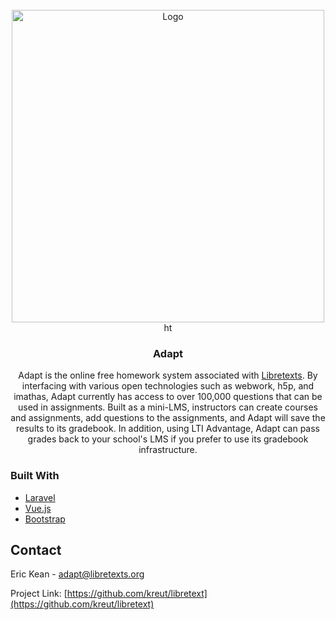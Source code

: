 <div id="top"></div>
<!--
*** Thanks for checking out the Best-README-Template. If you have a suggestion
*** that would make this better, please fork the repo and create a pull request
*** or simply open an issue with the tag "enhancement".
*** Don't forget to give the project a star!
*** Thanks again! Now go create something AMAZING! :D
-->





<!-- PROJECT LOGO -->
<br />
<div align="center">
  <a href="https://github.com/kreut/libretext">
    <img src="https://cdn.libretexts.net/Logos/adapt_full.png" alt="Logo" width="500">
  </a>
ht
<h3 align="center">Adapt</h3>

  <p align="center">
   Adapt is the online free homework system associated with <a href="https://libretexts.org/">Libretexts</a>. By interfacing with various open technologies such as webwork, h5p, and imathas, Adapt currently has access to over 100,000 questions that can be used in assignments.  Built as a mini-LMS, instructors can create courses and assignments, add questions to the assignments, and Adapt will save the results to its gradebook.  In addition, using LTI Advantage, Adapt can pass grades back to your school's LMS if you prefer to use its gradebook infrastructure.
</div>


### Built With

* [Laravel](https://laravel.com)
* [Vue.js](https://vuejs.org/)
* [Bootstrap](https://getbootstrap.com)


<!-- CONTACT -->
## Contact

Eric Kean -   adapt@libretexts.org

Project Link: [https://github.com/kreut/libretext](https://github.com/kreut/libretext)


